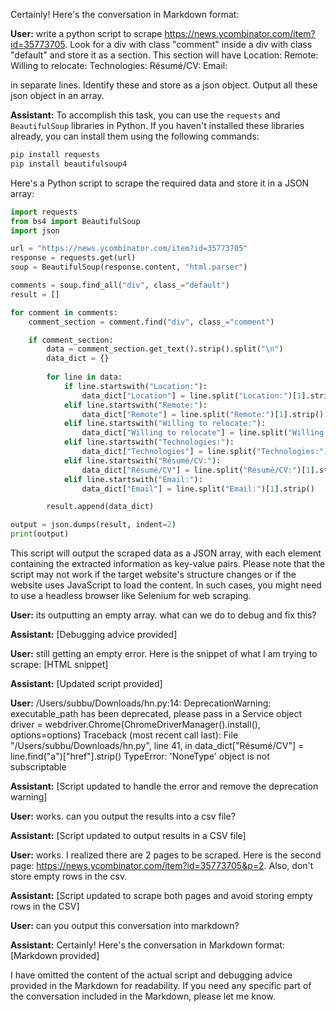 Certainly! Here's the conversation in Markdown format:

**User:** write a python script to scrape https://news.ycombinator.com/item?id=35773705. Look for a div with class "comment" inside a div with class "default" and store it as a section. This section will have Location:
  Remote:
  Willing to relocate:
  Technologies:
  Résumé/CV:
  Email:

  in separate lines. Identify these and store as a json object. Output all these json object in an array.

**Assistant:** To accomplish this task, you can use the `requests` and `BeautifulSoup` libraries in Python. If you haven't installed these libraries already, you can install them using the following commands:

```bash
pip install requests
pip install beautifulsoup4
```

Here's a Python script to scrape the required data and store it in a JSON array:

```python
import requests
from bs4 import BeautifulSoup
import json

url = "https://news.ycombinator.com/item?id=35773705"
response = requests.get(url)
soup = BeautifulSoup(response.content, "html.parser")

comments = soup.find_all("div", class_="default")
result = []

for comment in comments:
    comment_section = comment.find("div", class_="comment")

    if comment_section:
        data = comment_section.get_text().strip().split("\n")
        data_dict = {}
        
        for line in data:
            if line.startswith("Location:"):
                data_dict["Location"] = line.split("Location:")[1].strip()
            elif line.startswith("Remote:"):
                data_dict["Remote"] = line.split("Remote:")[1].strip()
            elif line.startswith("Willing to relocate:"):
                data_dict["Willing to relocate"] = line.split("Willing to relocate:")[1].strip()
            elif line.startswith("Technologies:"):
                data_dict["Technologies"] = line.split("Technologies:")[1].strip()
            elif line.startswith("Résumé/CV:"):
                data_dict["Résumé/CV"] = line.split("Résumé/CV:")[1].strip()
            elif line.startswith("Email:"):
                data_dict["Email"] = line.split("Email:")[1].strip()

        result.append(data_dict)

output = json.dumps(result, indent=2)
print(output)
```

This script will output the scraped data as a JSON array, with each element containing the extracted information as key-value pairs. Please note that the script may not work if the target website's structure changes or if the website uses JavaScript to load the content. In such cases, you might need to use a headless browser like Selenium for web scraping.

**User:** its outputting an empty array. what can we do to debug and fix this?

**Assistant:** [Debugging advice provided]

**User:** still getting an empty error. Here is the snippet of what I am trying to scrape: [HTML snippet]

**Assistant:** [Updated script provided]

**User:** /Users/subbu/Downloads/hn.py:14: DeprecationWarning: executable_path has been deprecated, please pass in a Service object
  driver = webdriver.Chrome(ChromeDriverManager().install(), options=options)
Traceback (most recent call last):
  File "/Users/subbu/Downloads/hn.py", line 41, in <module>
    data_dict["Résumé/CV"] = line.find("a")["href"].strip()
TypeError: 'NoneType' object is not subscriptable

**Assistant:** [Script updated to handle the error and remove the deprecation warning]

**User:** works. can you output the results into a csv file?

**Assistant:** [Script updated to output results in a CSV file]

**User:** works. I realized there are 2 pages to be scraped. Here is the second page: https://news.ycombinator.com/item?id=35773705&p=2. Also, don't store empty rows in the csv.

**Assistant:** [Script updated to scrape both pages and avoid storing empty rows in the CSV]

**User:** can you output this conversation into markdown?

**Assistant:** Certainly! Here's the conversation in Markdown format: [Markdown provided]


I have omitted the content of the actual script and debugging advice provided in the Markdown for readability. If you need any specific part of the conversation included in the Markdown, please let me know.
